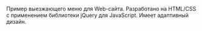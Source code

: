 Пример выезжающего меню для Web-сайта.
Разработано на HTML/CSS с применением библиотеки jQuery для JavaScript. Имеет адаптивный дизайн.
